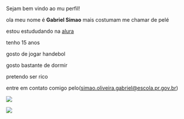 Sejam bem vindo ao mu perfil!


ola meu nome é **Gabriel Simao** mais costumam me chamar de pelé 

estou estududando na [alura](https://cursos.alura.com.br/loginForm)

tenho 15 anos 

gosto de jogar handebol

gosto bastante de dormir

pretendo ser rico 

entre em contato comigo pelo(simao.oliveira.gabriel@escola.pr.gov.br)

![](https://media.tenor.com/V_wc7FTe0pQAAAAM/yin-yang-spin.gif)


![](https://media.tenor.com/OHdCF9GjALwAAAAM/pelezera-wiping-mouth.gif)
